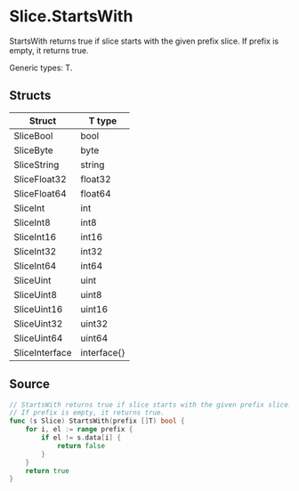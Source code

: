 # Slice.StartsWith

StartsWith returns true if slice starts with the given prefix slice. If prefix is empty, it returns true.

Generic types: T.

## Structs

| Struct | T type |
| ------ | ------ |
| SliceBool | bool |
| SliceByte | byte |
| SliceString | string |
| SliceFloat32 | float32 |
| SliceFloat64 | float64 |
| SliceInt | int |
| SliceInt8 | int8 |
| SliceInt16 | int16 |
| SliceInt32 | int32 |
| SliceInt64 | int64 |
| SliceUint | uint |
| SliceUint8 | uint8 |
| SliceUint16 | uint16 |
| SliceUint32 | uint32 |
| SliceUint64 | uint64 |
| SliceInterface | interface{} |


## Source

```go
// StartsWith returns true if slice starts with the given prefix slice.
// If prefix is empty, it returns true.
func (s Slice) StartsWith(prefix []T) bool {
	for i, el := range prefix {
		if el != s.data[i] {
			return false
		}
	}
	return true
}
```